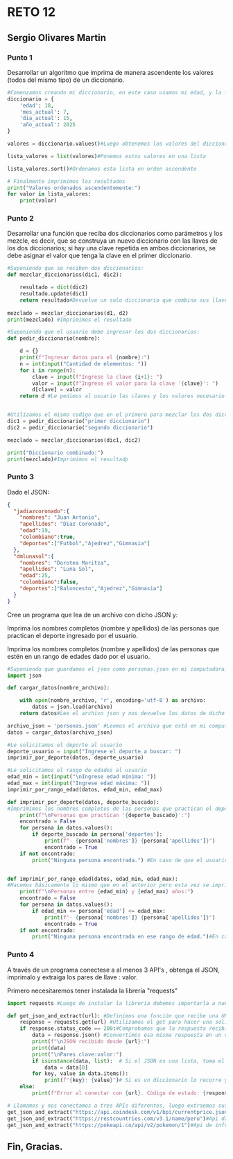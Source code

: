 # RETO 12
## Sergio Olivares Martin
### Punto 1
Desarrollar un algoritmo que imprima de manera ascendente los valores (todos del mismo tipo) de un diccionario.

```python
#Comenzamos creando mi diccionario, en este caso usamos mi edad, y la fecha del día de hoy.
diccionario = {
    'edad': 18,
    'mes_actual': 7,
    'dia_actual': 15,
    'año_actual': 2025
}

valores = diccionario.values()#Luego obtenemos los valores del diccionario

lista_valores = list(valores)#Ponemos estos valores en una lista

lista_valores.sort()#Ordenamos esta lista en orden ascendente

# Finalmente imprimimos los resultados
print("Valores ordenados ascendentemente:")
for valor in lista_valores:
    print(valor)

```
### Punto 2
Desarrollar una función que reciba dos diccionarios como parámetros y los mezcle, es decir, que se construya un nuevo diccionario con las llaves de los dos diccionarios; si hay una clave repetida en ambos diccionarios, se debe asignar el valor que tenga la clave en el primer diccionario.

```python
#Suponiendo que se reciben dos diccionarios:
def mezclar_diccionarios(dic1, dic2): 

    resultado = dict(dic2)
    resultado.update(dic1)
    return resultado#Devuelve un solo diccionario que combina sus llaves y valores, si hay claves repetidas utiliza el valor del primero diccionario
    
mezclado = mezclar_diccionarios(d1, d2)
print(mezclado) #Imprimimos el resultado
```
```python
#Suponiendo que el usuario debe ingresar los dos diccionarios:
def pedir_diccionario(nombre):

    d = {}
    print(f"Ingresar datos para el {nombre}:")
    n = int(input("Cantidad de elementos: "))
    for i in range(n):
        clave = input(f"Ingrese la clave {i+1}: ")
        valor = input(f"Ingrese el valor para la clave '{clave}': ")
        d[clave] = valor
    return d #Le pedimos al usuario las claves y los valores necesario para crear los dos diccionarios


#Utilizamos el mismo codigo que en el primero para mezclar los dos diccionarios ya creados y en caso de haber claves repetidas usar el valor del primer diccionario
dic1 = pedir_diccionario("primer diccionario")
dic2 = pedir_diccionario("segundo diccionario")

mezclado = mezclar_diccionarios(dic1, dic2)

print("Diccionario combinado:")
print(mezclado)#Imprimimos el resultadp
```
### Punto 3

Dado el JSON:
```json
{
  "jadiazcoronado":{
    "nombres": "Juan Antonio",
    "apellidos": "Diaz Coronado",
    "edad":19,
    "colombiano":true,
    "deportes":["Futbol","Ajedrez","Gimnasia"]
  },
  "dmlunasol":{
    "nombres": "Dorotea Maritza",
    "apellidos": "Luna Sol",
    "edad":25,
    "colombiano":false,
    "deportes":["Baloncesto","Ajedrez","Gimnasia"]
  }
}
```

Cree un programa que lea de un archivo con dicho JSON y:

Imprima los nombres completos (nombre y apellidos) de las personas que practican el deporte ingresado por el usuario.

Imprima los nombres completos (nombre y apellidos) de las personas que estén en un rango de edades dado por el usuario.

```python
#Suponiendo que guardamos el json como personas.json en mi computadora.
import json

def cargar_datos(nombre_archivo):

    with open(nombre_archivo, 'r', encoding='utf-8') as archivo:
        datos = json.load(archivo)
    return datos#Lee el archivo json y nos devuelve los datos de dicho archivo como diccionario

archivo_json = 'personas.json' #Leemos el archivo que está en mi computadora
datos = cargar_datos(archivo_json)

#Le solicitamos el deporte al usuario
deporte_usuario = input("Ingrese el deporte a buscar: ")
imprimir_por_deporte(datos, deporte_usuario)

#Le solicitamos el rango de edades al usuario
edad_min = int(input("\nIngrese edad mínima: "))
edad_max = int(input("Ingrese edad máxima: "))
imprimir_por_rango_edad(datos, edad_min, edad_max)

def imprimir_por_deporte(datos, deporte_buscado):
#Imprimimos los nombres completos de las personas que practican el deporte que el usuario asignó
    print(f"\nPersonas que practican '{deporte_buscado}':")
    encontrado = False
    for persona in datos.values():
        if deporte_buscado in persona['deportes']:
            print(f"- {persona['nombres']} {persona['apellidos']}")
            encontrado = True
    if not encontrado:
        print("Ninguna persona encontrada.") #En caso de que el usuario coloque un deporte que no está en el diccionario damos como mensaje "Ninguna persona encontrada"


def imprimir_por_rango_edad(datos, edad_min, edad_max):
#Hacemos básicamente lo mismo que en el anterior pero esta vez se imprimen los nombres en base a el rango de edad que nos de el usuario
    print(f"\nPersonas entre {edad_min} y {edad_max} años:")
    encontrado = False
    for persona in datos.values():
        if edad_min <= persona['edad'] <= edad_max:
            print(f"- {persona['nombres']} {persona['apellidos']}")
            encontrado = True
    if not encontrado:
        print("Ninguna persona encontrada en ese rango de edad.")#En caso de que el usuario coloque un rango de edad que no está en el diccionario damos como mensaje "Ninguna persona encontrada"
```
### Punto 4
A través de un programa conectese a al menos 3 API's , obtenga el JSON, imprimalo y extraiga los pares de llave : valor.

Primero necesitaremos tener instalada la librería "requests"

```python
import requests #Luego de instalar la libreria debemos importarla a nuestro código.

def get_json_and_extract(url): #Definimos una función que recibe una URL, obtiene el JSON y extrae las claves con sus valores.
    response = requests.get(url) #Utilizamos el get para hacer una solicitud HTTP a la url que ponemos acontinuanción
    if response.status_code == 200:#Comprobamos que la respuesta recibida sea exitosa
        data = response.json() #Convertimos esa misma respuesta en un diccionario o en una lista
        print(f"\nJSON recibido desde {url}:")
        print(data)
        print("\nPares clave:valor:")
        if isinstance(data, list):  # Si el JSON es una lista, toma el primer objeta para procesarlo
            data = data[0]
        for key, value in data.items():
            print(f"{key}: {value}")# Si es un diccionario lo recorre y muestra cada clave con su respectivo valo
    else:
        print(f"Error al conectar con {url}. Código de estado: {response.status_code}")#Si no puede concetarse con el url mostramos error.

# Llamamos y nos conectamos a tres APIs diferentes, luego extraemos sus datos
get_json_and_extract("https://api.coindesk.com/v1/bpi/currentprice.json")#Api que nos da el precio actual de bitcoin
get_json_and_extract("https://restcountries.com/v3.1/name/peru")#Api datos relevantes de países
get_json_and_extract("https://pokeapi.co/api/v2/pokemon/1")#Api de información sobre pokemon.
```

## Fin, Gracias.

